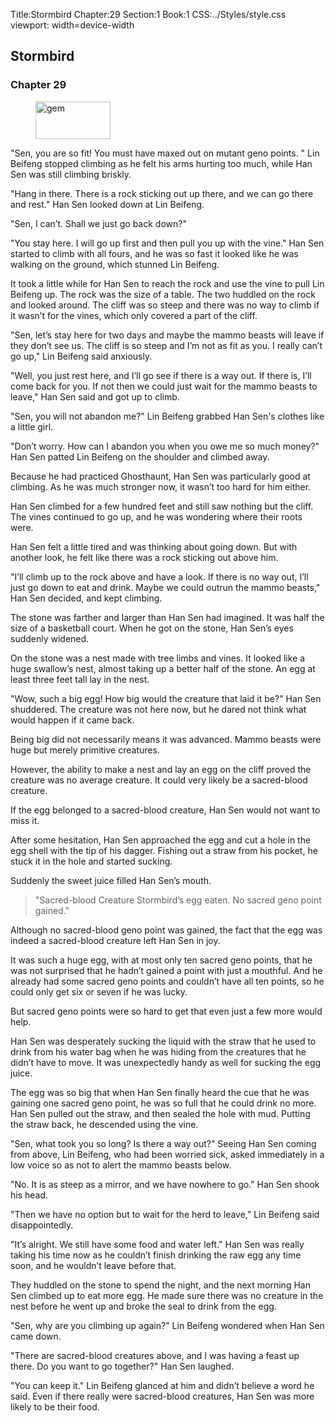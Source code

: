 Title:Stormbird
Chapter:29
Section:1
Book:1
CSS:../Styles/style.css
viewport: width=device-width

## Stormbird
### Chapter 29

<figure>
	<img src="../Images/gem.gif" alt="gem" id="gem" width="120" height="60" />
</figure>



"Sen, you are so fit! You must have maxed out on mutant geno points. " Lin Beifeng stopped climbing as he felt his arms hurting too much, while Han Sen was still climbing briskly.

"Hang in there. There is a rock sticking out up there, and we can go there and rest." Han Sen looked down at Lin Beifeng.

"Sen, I can’t. Shall we just go back down?"

"You stay here. I will go up first and then pull you up with the vine." Han Sen started to climb with all fours, and he was so fast it looked like he was walking on the ground, which stunned Lin Beifeng.

It took a little while for Han Sen to reach the rock and use the vine to pull Lin Beifeng up. The rock was the size of a table. The two huddled on the rock and looked around. The cliff was so steep and there was no way to climb if it wasn’t for the vines, which only covered a part of the cliff.

"Sen, let’s stay here for two days and maybe the mammo beasts will leave if they don’t see us. The cliff is so steep and I’m not as fit as you. I really can’t go up," Lin Beifeng said anxiously.

"Well, you just rest here, and I’ll go see if there is a way out. If there is, I’ll come back for you. If not then we could just wait for the mammo beasts to leave," Han Sen said and got up to climb.

"Sen, you will not abandon me?" Lin Beifeng grabbed Han Sen's clothes like a little girl.

"Don’t worry. How can I abandon you when you owe me so much money?" Han Sen patted Lin Beifeng on the shoulder and climbed away.

Because he had practiced Ghosthaunt, Han Sen was particularly good at climbing. As he was much stronger now, it wasn’t too hard for him either.

Han Sen climbed for a few hundred feet and still saw nothing but the cliff. The vines continued to go up, and he was wondering where their roots were.

Han Sen felt a little tired and was thinking about going down. But with another look, he felt like there was a rock sticking out above him.

"I’ll climb up to the rock above and have a look. If there is no way out, I’ll just go down to eat and drink. Maybe we could outrun the mammo beasts," Han Sen decided, and kept climbing.

The stone was farther and larger than Han Sen had imagined. It was half the size of a basketball court. When he got on the stone, Han Sen’s eyes suddenly widened.

On the stone was a nest made with tree limbs and vines. It looked like a huge swallow’s nest, almost taking up a better half of the stone. An egg at least three feet tall lay in the nest.

"Wow, such a big egg! How big would the creature that laid it be?" Han Sen shuddered. The creature was not here now, but he dared not think what would happen if it came back.

Being big did not necessarily means it was advanced. Mammo beasts were huge but merely primitive creatures.

However, the ability to make a nest and lay an egg on the cliff proved the creature was no average creature. It could very likely be a sacred-blood creature.

If the egg belonged to a sacred-blood creature, Han Sen would not want to miss it.

After some hesitation, Han Sen approached the egg and cut a hole in the egg shell with the tip of his dagger. Fishing out a straw from his pocket, he stuck it in the hole and started sucking.

Suddenly the sweet juice filled Han Sen’s mouth.

> "Sacred-blood Creature Stormbird’s egg eaten. No sacred geno point gained."

Although no sacred-blood geno point was gained, the fact that the egg was indeed a sacred-blood creature left Han Sen in joy.

It was such a huge egg, with at most only ten sacred geno points, that he was not surprised that he hadn’t gained a point with just a mouthful. And he already had some sacred geno points and couldn’t have all ten points, so he could only get six or seven if he was lucky.

But sacred geno points were so hard to get that even just a few more would help.

Han Sen was desperately sucking the liquid with the straw that he used to drink from his water bag when he was hiding from the creatures that he didn’t have to move. It was unexpectedly handy as well for sucking the egg juice.

The egg was so big that when Han Sen finally heard the cue that he was gaining one sacred geno point, he was so full that he could drink no more. Han Sen pulled out the straw, and then sealed the hole with mud. Putting the straw back, he descended using the vine.

"Sen, what took you so long? Is there a way out?" Seeing Han Sen coming from above, Lin Beifeng, who had been worried sick, asked immediately in a low voice so as not to alert the mammo beasts below.

"No. It is as steep as a mirror, and we have nowhere to go." Han Sen shook his head.

"Then we have no option but to wait for the herd to leave," Lin Beifeng said disappointedly.

"It’s alright. We still have some food and water left." Han Sen was really taking his time now as he couldn’t finish drinking the raw egg any time soon, and he wouldn’t leave before that.

They huddled on the stone to spend the night, and the next morning Han Sen climbed up to eat more egg. He made sure there was no creature in the nest before he went up and broke the seal to drink from the egg.

"Sen, why are you climbing up again?" Lin Beifeng wondered when Han Sen came down.

"There are sacred-blood creatures above, and I was having a feast up there. Do you want to go together?" Han Sen laughed.

"You can keep it." Lin Beifeng glanced at him and didn’t believe a word he said. Even if there really were sacred-blood creatures, Han Sen was more likely to be their food.